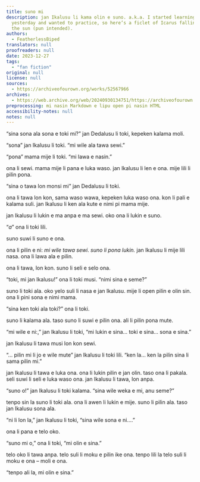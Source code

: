```yaml
---
title: suno mi
description: jan Ikalusu li kama olin e suno. a.k.a. I started learning toki pona
  yesterday and wanted to practice, so here’s a ficlet of Icarus falling in love with
  the sun (pun intended).
authors:
  - FeatherlessBiped
translators: null
proofreaders: null
date: 2023-12-27
tags:
  - "fan fiction"
original: null
license: null
sources:
  - https://archiveofourown.org/works/52567966
archives:
  - https://web.archive.org/web/20240930134751/https://archiveofourown.org/works/52567966
preprocessing: mi nasin Markdown e lipu open pi nasin HTML
accessibility-notes: null
notes: null
---
```


“sina sona ala sona e toki mi?” jan Dedalusu li toki, kepeken kalama moli.

“sona” jan Ikalusu li toki. “mi wile ala tawa sewi.”

“pona” mama mije li toki. “mi lawa e nasin.”

ona li sewi. mama mije li pana e luka waso. jan Ikalusu li len e ona. mije lili li pilin pona.

“sina o tawa lon monsi mi” jan Dedalusu li toki.

ona li tawa lon kon, sama waso wawa, kepeken luka waso ona. kon li pali e kalama suli. jan Ikalusu li ken ala kute e nimi pi mama mije.

jan Ikalusu li lukin e ma anpa e ma sewi. oko ona li lukin e suno.

“*a*” ona li toki lili.

suno suwi li suno e ona.

ona li pilin e ni: *mi wile tawa sewi*. *suno li pona lukin.* jan Ikalusu li mije lili nasa. ona li lawa ala e pilin.

ona li tawa, lon kon. suno li seli e selo ona.

“toki, mi jan Ikalusu!” ona li toki musi. “nimi sina e seme?”

suno li toki ala. oko yelo suli li nasa e jan Ikalusu. mije li open pilin e olin sin. ona li pini sona e nimi mama.

“sina ken toki ala toki?” ona li toki.

suno li kalama ala. taso suno li suwi e pilin ona. ali li pilin pona mute.

“mi wile e ni:,” jan Ikalusu li toki, “mi lukin e sina… toki e sina… sona e sina.”

jan Ikalusu li tawa musi lon kon sewi.

“… pilin mi li jo e wile mute” jan Ikalusu li toki lili. “ken la… ken la pilin sina li sama pilin mi.”

jan Ikalusu li tawa e luka ona. ona li lukin pilin e jan olin. taso ona li pakala. seli suwi li seli e luka waso ona. jan Ikalusu li tawa, lon anpa.

“suno o!” jan Ikalusu li toki kalama. “sina wile weka e mi, anu seme?”

tenpo sin la suno li toki ala. ona li awen li lukin e mije. suno li pilin ala. taso jan Ikalusu sona ala.

“ni li lon la,” jan Ikalusu li toki, “sina wile sona e ni….”

ona li pana e telo oko.

“suno mi o,” ona li toki, “mi olin e sina.”

telo oko li tawa anpa. telo suli li moku e pilin ike ona. tenpo lili la telo suli li moku e ona – moli e ona.

“tenpo ali la, mi olin e sina.”